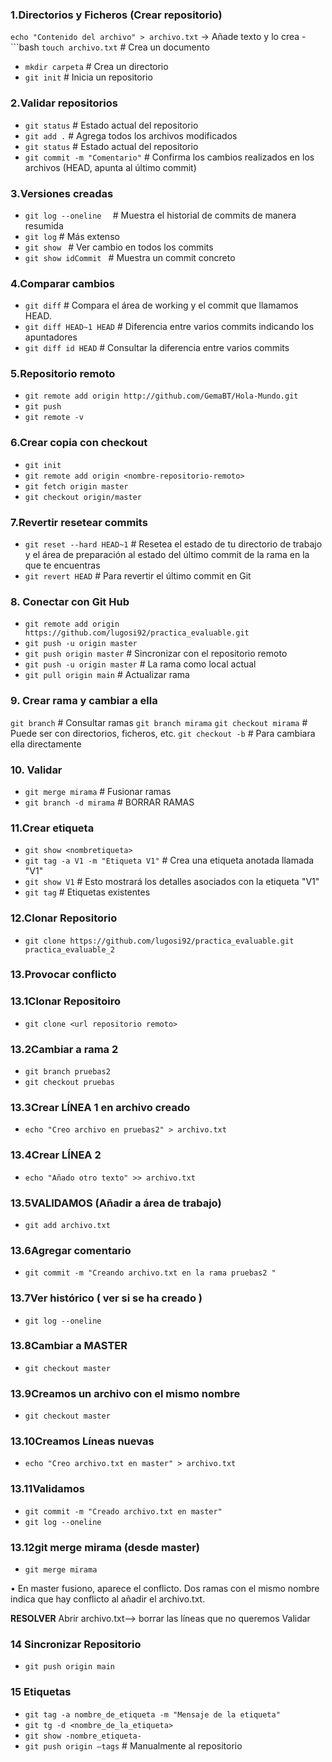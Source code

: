 ### 1.**Directorios y Ficheros (Crear repositorio)**

`echo "Contenido del archivo" > archivo.txt` → Añade texto y lo crea
-```bash  `touch archivo.txt`       # Crea un documento
- `mkdir carpeta`        # Crea un directorio
- `git init`               # Inicia un repositorio


### 2.**Validar repositorios**
- `git status`             # Estado actual del repositorio
- `git add .`              # Agrega todos los archivos modificados
- `git status`           # Estado actual del repositorio
- `git commit -m "Comentario"`  # Confirma los cambios realizados en los archivos (HEAD, apunta al último commit)

### 3.**Versiones creadas**
- `git log --oneline  `    # Muestra el historial de commits de manera resumida
- `git log`                # Más extenso
- `git show `              # Ver cambio en todos los commits
- `git show idCommit `     # Muestra un commit concreto


### 4.**Comparar cambios**
- `git diff`               # Compara el área de working y el commit que llamamos HEAD.
- `git diff HEAD~1 HEAD`   # Diferencia entre varios commits indicando los apuntadores
- `git diff id HEAD`       # Consultar la diferencia entre varios commits

### 5.**Repositorio remoto**
- `git remote add origin http://github.com/GemaBT/Hola-Mundo.git`
- `git push` 
- `git remote -v`

### 6.**Crear copia con checkout**
- `git init`
- `git remote add origin <nombre-repositorio-remoto>`
- `git fetch origin master`
- `git checkout origin/master`

### 7.**Revertir resetear commits**
- `git reset --hard HEAD~1`    # Resetea el estado de tu directorio de trabajo y el área de preparación al estado del último commit de la rama en la que te encuentras
- `git revert HEAD`            # Para revertir el último commit en Git

### 8. **Conectar con Git Hub**
- `git remote add origin https://github.com/lugosi92/practica_evaluable.git`
- `git push -u origin master`
- `git push origin master`    # Sincronizar con el repositorio remoto
- `git push -u origin master`  # La rama como local actual
- `git pull origin main`      # Actualizar rama


### 9. **Crear rama y cambiar a ella**
`git branch`               # Consultar ramas
`git branch mirama`
`git checkout mirama`      # Puede ser con directorios, ficheros, etc.
`git checkout -b`          # Para cambiara ella directamente

### 10. **Validar**
- `git merge mirama`         # Fusionar ramas 
- `git branch -d mirama`     # BORRAR RAMAS


### 11.**Crear etiqueta**
- `git show <nombretiqueta>`
- `git tag -a V1 -m "Etiqueta V1"`   # Crea una etiqueta anotada llamada "V1" 
- `git show V1`               # Esto mostrará los detalles asociados con la etiqueta "V1"
- `git tag`                   # Etiquetas existentes 


### 12.**Clonar Repositorio**
- `git clone https://github.com/lugosi92/practica_evaluable.git practica_evaluable_2`


### 13.**Provocar conflicto**

 ### 13.1**Clonar Repositoiro**
   - `git clone <url repositorio remoto>`

 ### 13.2**Cambiar a rama 2**
 - `git branch pruebas2`
 - `git checkout pruebas`

 ### 13.3**Crear LÍNEA 1 en archivo creado**
 - `echo "Creo archivo en pruebas2" > archivo.txt`

 ### 13.4**Crear LÍNEA 2**
 - `echo "Añado otro texto" >> archivo.txt`

 ### 13.5**VALIDAMOS (Añadir a área de trabajo)**
 - `git add archivo.txt`

 ### 13.6**Agregar comentario**
 - `git commit -m "Creando archivo.txt en la rama pruebas2 "`

 ### 13.7**Ver histórico ( ver si se ha creado )**
 - `git log --oneline`

 ### 13.8**Cambiar a MASTER**
 - `git checkout master`

 ### 13.9**Creamos un archivo con el mismo nombre**
 - `git checkout master`

 ### 13.10**Creamos Líneas nuevas**
 - `echo "Creo archivo.txt en master" > archivo.txt`

 ### 13.11**Validamos**
 - `git commit -m "Creado archivo.txt en master"`
 - `git log --oneline`

 ### 13.12**git merge mirama (desde master)**
 - `git merge mirama`

• En master fusiono, aparece el conflicto. Dos ramas con el mismo nombre indica que hay conflicto al añadir el archivo.txt. 

**RESOLVER**
Abrir archivo.txt—> borrar las líneas que no queremos 
Validar


### 14 **Sincronizar Repositorio**
- `git push origin main`

### 15 **Etiquetas**
- `git tag -a nombre_de_etiqueta -m "Mensaje de la etiqueta"`
- `git tg -d <nombre_de_la_etiqueta>`
- `git show -nombre_etiqueta-`
- `git push origin –tags`   # Manualmente al repositorio



 
